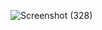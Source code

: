 ![Screenshot (328)](https://user-images.githubusercontent.com/94448341/143782459-ac5f410b-e958-4436-92f9-040b2d40dcea.png)
